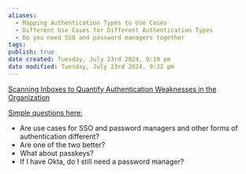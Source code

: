 ```yaml
---
aliases:
  - Mapping Authentication Types to Use Cases 
  - Different Use Cases for Different Authentication Types
  - Do you need SSO and password managers together
tags: 
publish: true
date created: Tuesday, July 23rd 2024, 9:19 pm
date modified: Tuesday, July 23rd 2024, 9:22 pm
---
```


[Scanning Inboxes to Quantify Authentication Weaknesses in the Organization](../../📁%2005%20-%20Organizational%20Cyber/⬇️%20Org%20Cyber%20Drop/Scanning%20Inboxes%20for%20SaaS%20Sprawl%20&%20Visibility.md)

<u>Simple questions here:</u>
- Are use cases for SSO and password managers and other forms of authentication different?
- Are one of the two better?
- What about passkeys?
- If I have Okta, do I still need a password manager?

